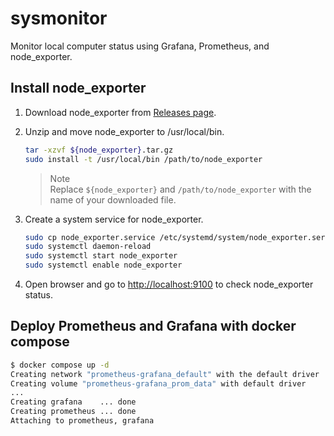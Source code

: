 # sysmonitor

Monitor local computer status using Grafana, Prometheus, and node_exporter.

## Install node_exporter

1. Download node_exporter from [Releases page](https://github.com/prometheus/node_exporter/releases).

2. Unzip and move node_exporter to /usr/local/bin.

   ```sh
   tar -xzvf ${node_exporter}.tar.gz
   sudo install -t /usr/local/bin /path/to/node_exporter
   ```

   > Note  
   > Replace `${node_exporter}` and `/path/to/node_exporter` with the name of your downloaded file.

3. Create a system service for node_exporter.

   ```sh
   sudo cp node_exporter.service /etc/systemd/system/node_exporter.service
   sudo systemctl daemon-reload
   sudo systemctl start node_exporter
   sudo systemctl enable node_exporter
   ```

4. Open browser and go to [http://localhost:9100](http://localhost:9100) to check node_exporter status.

## Deploy Prometheus and Grafana with docker compose

```sh
$ docker compose up -d
Creating network "prometheus-grafana_default" with the default driver
Creating volume "prometheus-grafana_prom_data" with default driver
...
Creating grafana    ... done
Creating prometheus ... done
Attaching to prometheus, grafana

```
